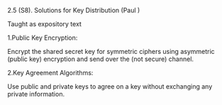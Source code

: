 
2.5 (S8). Solutions for Key Distribution (Paul )

Taught as expository text

1.Public Key Encryption:

Encrypt the shared secret key for symmetric ciphers using asymmetric (public key) encryption and send over the (not secure) channel.

2.Key Agreement Algorithms:

Use public and private keys to agree on a key without exchanging any private information.

